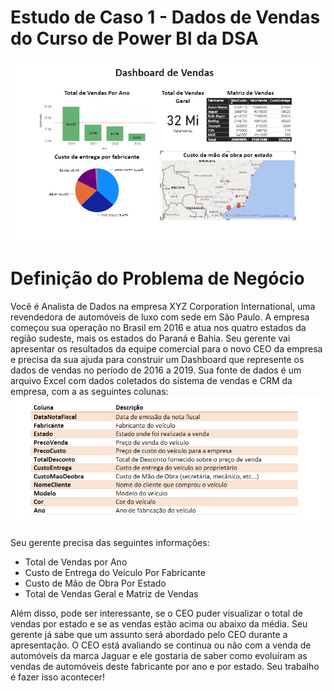 # Estudo de Caso 1 - Dados de Vendas do Curso de Power BI da DSA
![Dashboard de Vendas](Dashboardvendas.png)

# Definição do Problema de Negócio

   Você é Analista de Dados na empresa XYZ Corporation International, uma revendedora de automóveis de luxo com sede em 
   São Paulo. A empresa começou sua operação no Brasil em 2016 e atua nos quatro estados da região sudeste, mais os estados
   do Paraná e Bahia.
   Seu  gerente  vai  apresentar os resultados da equipe comercial para o novo CEO da empresa e precisa da sua ajuda para 
   construir um Dashboard que represente os dados de vendas no período de 2016 a 2019. Sua fonte de dados é um arquivo Excel
   com dados coletados do sistema de vendas e CRM da empresa, com a as seguintes colunas:
   ![Tabela com os dados](tabela.png)
   
   
   Seu gerente precisa das seguintes informações:

   - Total de Vendas por Ano
   - Custo de Entrega do Veículo Por Fabricante
   - Custo de Mão de Obra Por Estado
   - Total de Vendas Geral e Matriz de Vendas

   Além disso, pode ser interessante, se o CEO puder visualizar o total de vendas por estado e se as vendas estão acima
   ou abaixo da média. Seu gerente já sabe que um assunto será abordado pelo CEO durante a apresentação.
   O CEO está avaliando se continua ou não com a venda de automóveis da marca Jaguar e ele gostaria de saber como evoluíram
   as vendas de automóveis deste fabricante por ano e por estado.
   Seu trabalho é fazer isso acontecer!
